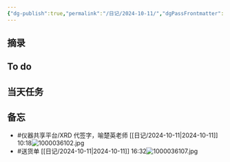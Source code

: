 ```yaml
---
{"dg-publish":true,"permalink":"/日记/2024-10-11/","dgPassFrontmatter":true}
---
```



## 摘录


## To do


## 当天任务



## 备忘
- #仪器共享平台/XRD 代签字，喻楚英老师 [[日记/2024-10-11\|2024-10-11]] 10:18![1000036102.jpg](/img/user/%E9%99%84%E4%BB%B6/1000036102.jpg)
- #送货单 [[日记/2024-10-11\|2024-10-11]] 16:32![1000036107.jpg](/img/user/%E9%99%84%E4%BB%B6/1000036107.jpg)

